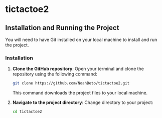 # tictactoe2
## Installation and Running the Project

You will need to have Git installed on your local machine to install and run the project.

### Installation 

1. **Clone the GitHub repository**:
   Open your terminal and clone the repository using the following command:
   ```bash
   git clone https://github.com/NoahBeto/tictactoe2.git
   ```
   This command downloads the project files to your local machine.

2. **Navigate to the project directory**:
   Change directory to your project:
   ```bash
   cd tictactoe2
   ```
